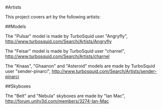 #Artists

This project covers art by the following artists:


##Models

The "Pulsar" model is made by TurboSquid user "Angryfly", http://www.turbosquid.com/Search/Artists/Angryfly

The "Feisar" model is made by TurboSquid user "charnel", http://www.turbosquid.com/Search/Artists/charnel

The "Knaas", "Ghaanon" and "Asteroid" models are made by TurboSquid user "sender-pinarci", http://www.turbosquid.com/Search/Artists/sender-pinarci


##Skyboxes

The "Belt" and "Nebula" skyboxes are made by "Ian Mac", http://forum.unity3d.com/members/3274-Ian-Mac

